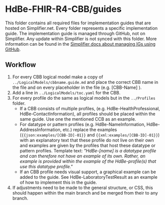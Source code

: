 # HdBe-FHIR-R4-CBB/guides
This folder contains all required files for implementation guides that are hosted on Simplifier.net. Every folder represents a specific implementation guide. The implementation guide is managed through GitHub, not on Simplifier. Any update within Simplifier is not synced with this folder. More information can be found in the [Simplifier docs about managing IGs using GitHub](https://docs.fire.ly/projects/Simplifier/simplifierIGeditor.html#manage-your-ig-using-github).

## Workflow
1. For every CBB logical model make a copy of `../LogicalModels/cbbname.guide.md` and place the correct CBB name in the file and on every placeholder in the file (e.g. [CBB-Name] ).
2. Add a line in `../LogicalModels/toc.yaml` for the CBB.
3. For every profile do the same as logical models but in the `../Profiles` folder. 
    - If a CBB consists of multiple profiles, (e.g. HdBe-HealthProfessional, HdBe-ContactInformation), all profiles should be placed within the same guide. Use one the mentioned CCB as an example.
    - For datatype or pattern profiles (e.g. HdBe-NameInformation, HdBe-AddressInformation, etc.) replace the examples (`{{json:examples/[CBB-ID]-01}}` and `{{xml:examples/[CBB-ID]-01}}`) with an explanatory text that these profile do not live on their own and examples are given by the profiles that host these datatype or pattern profiles. Template text: _"HdBe-[name] is a datatype profile and can therefore not have an example of its own. Rather, an example is provided within the example of the HdBe-profile(s) that use this datatype profile."_ 
    - If an CBB profile needs visual support, a graphical example can be added to the guide. See HdBe-LaboratoryTestResult as an example of how to implement this in the guide. 
4. If adjustments need to be made to the general structure, or CSS, this should happen within the main branch and be merged from their to any branch. 